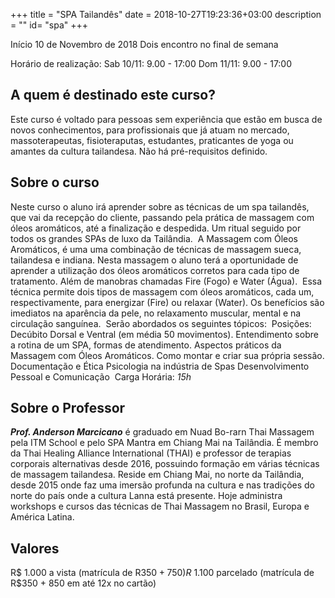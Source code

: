 +++
title = "SPA Tailandês"
date = 2018-10-27T19:23:36+03:00
description = ""
id= "spa"
+++


Início 10 de Novembro de 2018
Dois encontro no final de semana

Horário de realização:
Sab 10/11: 9.00 - 17:00
Dom 11/11: 9.00 - 17:00

<!-- Inscreva-se ->  https://goo.gl/v6jG6x -->

## A quem é destinado este curso?

Este curso é voltado para pessoas sem experiência que estão em busca de novos conhecimentos, para profissionais que já atuam no mercado, massoterapeutas, fisioteraputas, estudantes, praticantes de yoga ou amantes da cultura tailandesa. Não há pré-requisitos definido. 

## Sobre o curso

Neste curso o aluno irá aprender sobre as técnicas de um spa tailandês, que vai da recepção do cliente, passando pela prática de massagem com óleos aromáticos, até a finalização e despedida. Um ritual seguido por todos os grandes SPAs de luxo da Tailândia.
​
A Massagem com Óleos Aromáticos, é uma uma combinação de técnicas de massagem sueca, tailandesa e indiana. Nesta massagem o aluno terá a oportunidade de aprender a utilização dos óleos aromáticos corretos para cada tipo de tratamento. Além de manobras chamadas Fire (Fogo) e Water (Água).
​
Essa técnica permite dois tipos de massagem com óleos aromáticos, cada um, respectivamente, para energizar (Fire) ou relaxar (Water). Os benefícios são imediatos na aparência da pele, no relaxamento muscular, mental e na circulação sanguínea.
​
Serão abordados os seguintes tópicos:
​
Posições: Decúbito Dorsal e Ventral (em média 50 movimentos).
Entendimento sobre a rotina de um SPA, formas de atendimento.
Aspectos práticos da Massagem com Óleos Aromáticos.
Como montar e criar sua própria sessão.
Documentação e Ética
Psicologia na indústria de Spas
Desenvolvimento Pessoal e Comunicação 
​
Carga Horária: *15h*

## Sobre o Professor

***Prof. Anderson Marcicano*** é graduado em Nuad Bo-rarn Thai Massagem pela ITM School e pelo SPA Mantra em Chiang Mai na Tailândia. É membro da Thai Healing Alliance International (THAI) e professor de terapias corporais alternativas desde 2016, possuindo formação em várias técnicas de massagem tailandesa.
Reside em Chiang Mai, no norte da Tailândia, desde 2015 onde faz uma imersão profunda na cultura e nas tradições do norte do país onde a cultura Lanna está presente.
Hoje administra workshops e cursos das técnicas de Thai Massagem no Brasil, Europa e América Latina.

## Valores

R$ 1.000 a vista (matrícula de R$350 + 750)
R$ 1.100 parcelado (matrícula de R$350 + 850 em até 12x no cartão)


